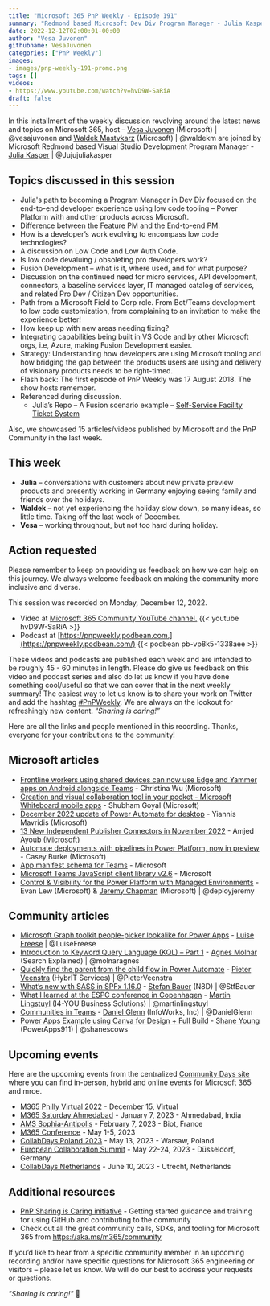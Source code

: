 ```yaml
---
title: "Microsoft 365 PnP Weekly - Episode 191"
summary: "Redmond based Microsoft Dev Div Program Manager - Julia Kasper joins Microsoft’s Vesa Juvonen and Waldek Mastykarz in a discussion about career path progression, Microsoft enabled Fusion development, Pro and Citizen developer opportunities, plus 15 articles/videos by Microsoft/Community are highlighted."
date: 2022-12-12T02:00:01-00:00
author: "Vesa Juvonen"
githubname: VesaJuvonen
categories: ["PnP Weekly"]
images:
- images/pnp-weekly-191-promo.png
tags: []
videos:
- https://www.youtube.com/watch?v=hvD9W-SaRiA
draft: false
---
```

 
In this installment of the weekly discussion revolving around the latest news and topics on Microsoft 365, host – [Vesa Juvonen](http://twitter.com/vesajuvonen) (Microsoft) \| @vesajuvonen and [Waldek Mastykarz](http://twitter.com/waldekm) (Microsoft) \| @waldekm are joined by Microsoft Redmond based Visual Studio Development Program Manager - [Julia Kasper](https://twitter.com/Jujujuliakasper) \| @Jujujuliakasper 

## Topics discussed in this session

* Julia's path to becoming a Program Manager in Dev Div focused on the end-to-end developer experience using low code tooling – Power Platform with and other products across Microsoft.
* Difference between the Feature PM and the End-to-end PM.
* How is a developer’s work evolving to encompass low code technologies?
* A discussion on Low Code and Low Auth Code.
* Is low code devaluing / obsoleting pro developers work?
* Fusion Development – what is it, where used, and for what purpose?
* Discussion on the continued need for micro services, API development, connectors, a baseline services layer, IT managed catalog of services, and related Pro Dev / Citizen Dev opportunities.
* Path from a Microsoft Field to Corp role. From Bot/Teams development to low code customization, from complaining to an invitation to make the experience better!
* How keep up with new areas needing fixing?
* Integrating capabilities being built in VS Code and by other Microsoft orgs, i.e, Azure, making Fusion Development easier.
* Strategy: Understanding how developers are using Microsoft tooling and how bridging the gap between the products users are using and delivery of visionary products needs to be right-timed.
* Flash back: The first episode of PnP Weekly was 17 August 2018. The show hosts remember.
* Referenced during discussion.
    * Julia’s Repo – A Fusion scenario example – [Self-Service Facility Ticket System](https://github.com/juliajuju93/Self-Service-Facility-Ticket-System)

Also, we showcased 15 articles/videos published by Microsoft and the PnP Community in the last week.

## This week

* **Julia** – conversations with customers about new private preview products and presently working in Germany enjoying seeing family and friends over the holidays.
* **Waldek** – not yet experiencing the holiday slow down, so many ideas, so little time. Taking off the last week of December.
* **Vesa** – working throughout, but not too hard during holiday.

## Action requested

Please remember to keep on providing us feedback on how we can help on this journey. We always welcome feedback on making the community more inclusive and diverse.

This session was recorded on Monday, December 12, 2022.

*   Video at [Microsoft 365 Community YouTube channel.](https://aka.ms/m365pnp-videos)
    {{< youtube hvD9W-SaRiA >}}
*   Podcast at [https://pnpweekly.podbean.com.](https://pnpweekly.podbean.com/) 
    {{< podbean pb-vp8k5-1338aee >}}   

These videos and podcasts are published each week and are intended to be roughly 45 - 60 minutes in length.  Please do give us feedback on this video and podcast series and also do let us know if you have done something cool/useful so that we can cover that in the next weekly summary! The easiest way to let us know is to share your work on Twitter and add the hashtag [#PnPWeekly](https://twitter.com/search?q=%23pnpweekly). We are always on the lookout for refreshingly new content. “_Sharing is caring!”_ 

Here are all the links and people mentioned in this recording. Thanks, everyone for your contributions to the community!

## Microsoft articles

* [Frontline workers using shared devices can now use Edge and Yammer apps on Android alongside Teams](https://techcommunity.microsoft.com/t5/microsoft-teams-blog/frontline-workers-using-shared-devices-can-now-use-edge-and/ba-p/3690960) - Christina Wu (Microsoft)
* [Creation and visual collaboration tool in your pocket - Microsoft Whiteboard mobile apps](https://techcommunity.microsoft.com/t5/microsoft-365-blog/creation-and-visual-collaboration-tool-in-your-pocket-microsoft/ba-p/3689149) - Shubham Goyal (Microsoft)
* [December 2022 update of Power Automate for desktop](https://powerautomate.microsoft.com/blog/december-2022-update-of-power-automate-for-desktop/) - Yiannis Mavridis (Microsoft)
* [13 New Independent Publisher Connectors in November 2022](https://powerautomate.microsoft.com/blog/13-new-independent-publisher-connectors-in-november-2022/) - Amjed Ayoub (Microsoft)
* [Automate deployments with pipelines in Power Platform, now in preview](https://powerapps.microsoft.com/blog/automate-deployments-with-power-platform-pipelines-now-in-preview/) - Casey Burke (Microsoft)
* [App manifest schema for Teams](https://learn.microsoft.com/microsoftteams/platform/resources/schema/manifest-schema?referrer=whats.new.rssfeed) - Microsoft
* [Microsoft Teams JavaScript client library v2.6](https://github.com/OfficeDev/microsoft-teams-library-js/releases/tag/v2.6.0) - Microsoft
* [Control & Visibility for the Power Platform with Managed Environments](https://www.youtube.com/watch?v=ZEyhDkkAK28) - Evan Lew (Microsoft) & [Jeremy Chapman](https://twitter.com/deployjeremy) (Microsoft) | @deployjeremy

## Community articles

* [Microsoft Graph toolkit people-picker lookalike for Power Apps](https://pnp.github.io/blog/post/microsoft-graph-toolkit-people-picker-lookalike-in-power-apps/) - [Luise Freese](https://twitter.com/LuiseFreese) | @LuiseFreese
* [Introduction to Keyword Query Language (KQL) – Part 1](https://searchexplained.com/introduction-to-keyword-query-language-kql-part-1/) - [Agnes Molnar](https://twitter.com/molnaragnes) (Search Explained) | @molnaragnes
* [Quickly find the parent from the child flow in Power Automate](https://sharepains.com/2022/12/09/find-parent-child-flow-in-power-automate/) - [Pieter Veenstra](https://twitter.com/PieterVeenstra) (HybrIT Services) | @PieterVeenstra
* [What’s new with SASS in SPFx 1.16.0](https://n8d.at/whats-new-with-sass-in-spfx-1-16-0) - [Stefan Bauer](https://twitter.com/StfBauer) (N8D) | @StfBauer
* [What I learned at the ESPC conference in Copenhagen](https://www.blimped.nl/what-i-learned-at-espc22/) - [Martin Lingstuyl](https://twitter.com/martinlingstuyl) (I4-YOU Business Solutions) | @martinlingstuyl
* [Communities in Teams](https://regarding365.com/communities-in-teams-1ce619d63fe7) - [Daniel Glenn](https://twitter.com/DanielGlenn) (InfoWorks, Inc) | @DanielGlenn
* [Power Apps Example using Canva for Design + Full Build](https://www.youtube.com/watch?v=24A1h64vbgc) - [Shane Young](https://twitter.com/ShanesCows) (PowerApps911) | @shanescows

## Upcoming events

Here are the upcoming events from the centralized [Community Days site](https://communitydays.org/events?when=upcoming) where you can find in-person, hybrid and online events for Microsoft 365 and mroe.

* [M365 Philly Virtual 2022](https://www.communitydays.org/event/2022-12-15/m365-philly-virtual-2022) - December 15, Virtual
* [M365 Saturday Ahmedabad](https://www.communitydays.org/event/2023-01-07/m365-saturday-ahmedabad) - January 7, 2023 - Ahmedabad, India
* [AMS Sophia-Antipolis](https://www.communitydays.org/event/2023-02-07/ams-sophia-antipolis) - February 7, 2023 - Biot, France
* [M365 Conference](https://m365conf.com/#!/) - May 1-5, 2023
* [CollabDays Poland 2023](https://www.communitydays.org/event/2023-05-13/collabdays-poland-2023) - May 13, 2023 - Warsaw, Poland
* [European Collaboration Summit](https://www.collabsummit.eu/) - May 22-24, 2023 - Düsseldorf, Germany
* [CollabDays Netherlands](https://www.communitydays.org/event/2023-06-10/collabdays-netherlands-2023) - June 10, 2023 - Utrecht, Netherlands

## Additional resources

* [PnP Sharing is Caring initiative](https://aka.ms/sharing-is-caring) - Getting started guidance and training for using GitHub and contributing to the community
* Check out all the great community calls, SDKs, and tooling for Microsoft 365 from <https://aka.ms/m365/community>

If you’d like to hear from a specific community member in an upcoming recording and/or have specific questions for Microsoft 365 engineering or visitors – please let us know. We will do our best to address your requests or questions.

_"Sharing is caring!"_ 🧡

